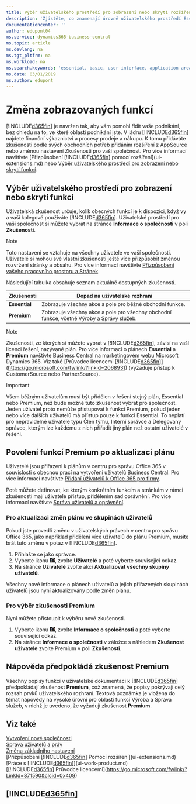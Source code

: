 ```yaml
---
title: Výběr uživatelského prostředí pro zobrazení nebo skrytí rozšířených funkcí | Microsoft Docs
description: 'Zjistěte, co znamenají úrovně uživatelského prostředí Essential a Premium pro uživatelské rozhraní, oblasti aplikací a vaši společnost.'
documentationcenter: ''
author: edupont04
ms.service: dynamics365-business-central
ms.topic: article
ms.devlang: na
ms.tgt_pltfrm: na
ms.workload: na
ms.search.keywords: 'essential, basic, user interface, application area, experience'
ms.date: 03/01/2019
ms.author: edupont
---
```

# <a name="changing-which-features-are-displayed"></a>Změna zobrazovaných funkcí
[!INCLUDE[d365fin](includes/d365fin_md.md)] je navržen tak, aby vám pomohl řídit vaše podnikání, bez ohledu na to, ve které oblasti podnikání jste. V jádru [!INCLUDE[d365fin](includes/d365fin_md.md)] najdete finanční výkaznictví a procesy prodeje a nákupu. K tomu přidáváte zkušenosti podle svých obchodních potřeb přidáním rozšíření z AppSource nebo změnou nastavení Zkušenosti pro vaši společnost. Pro více informací navštivte [Přizpůsobení [!INCLUDE[d365fin](includes/d365fin_md.md)] pomocí rozšíření](ui-extensions.md) nebo [Výběr uživatelského prostředí pro zobrazení nebo skrytí funkcí](ui-experiences.md#choosing-a-user-experience-to-show-or-hide-features).

## <a name="choosing-a-user-experience-to-show-or-hide-features"></a>Výběr uživatelského prostředí pro zobrazení nebo skrytí funkcí
Uživatelská zkušenost určuje, kolik obecných funkcí je k dispozici, když vy a vaši kolegové používáte [!INCLUDE[d365fin](includes/d365fin_md.md)]. Uživatelské prostředí pro vaši společnost si můžete vybrat na stránce **Informace o společnosti** v poli **Zkušenosti**.

> [!NOTE]  
> Toto nastavení se vztahuje na všechny uživatele ve vaší společnosti. Uživatelé si mohou své vlastní zkušenosti ještě více přizpůsobit změnou rozvržení stránky a obsahu. Pro více informací navštivte [Přizpůsobení vašeho pracovního prostoru a Stránek](ui-personalization-user.md).  

Následující tabulka obsahuje seznam aktuálně dostupných zkušeností.

| Zkušenosti | Dopad na uživatelské rozhraní |
| --- | --- |
| **Essential** |Zobrazuje všechny akce a pole pro běžné obchodní funkce.|
| **Premium** |Zobrazuje všechny akce a pole pro všechny obchodní funkce, včetně Výroby a Správy služeb.|

> [!NOTE]  
> Zkušenosti, ze kterých si můžete vybrat v [!INCLUDE[d365fin](includes/d365fin_md.md)], závisí na vaší licenci řešení, nazývané plán. Pro více informací o plánech **Essential** a **Premium** navštivte Business Central[](https://go.microsoft.com/fwlink/?linkid=870242) na marketingovém webu Microsoft Dynamics 365. Viz také [Průvodce licencemi [!INCLUDE[d365fin](includes/d365fin_md.md)]](https://go.microsoft.com/fwlink/?linkid=2068931) (vyžaduje přístup k CustomerSource nebo PartnerSource).

> [!IMPORTANT]  
> Všem běžným uživatelům musí být přidělen v řešení stejný plán, Essential nebo Premium, než bude možné tuto zkušenost vybrat pro společnost. Jeden uživatel proto nemůže přistupovat k funkci Premium, pokud jeden nebo více dalších uživatelů má přístup pouze k funkci Essential. To neplatí pro nepravidelné uživatele typu Člen týmu, Interní správce a Delegovaný správce, kterým lze každému z nich přiřadit jiný plán než ostatní uživatelé v řešení.

## <a name="enabling-premium-features-after-upgrading-a-plan"></a>Povolení funkcí Premium po aktualizaci plánu
Uživatelé jsou přiřazeni k plánům v centru pro správu Office 365 v souvislosti s obecnou prací na vytvoření uživatelů Business Central. Pro více informací navštivte [Přidání uživatelů k Office 365 pro firmy](https://support.office.com/en-us/article/Add-users-to-Office-365-for-business-435ccec3-09dd-4587-9ebd-2f3cad6bc2bc).

Poté můžete definovat, ke kterým konkrétním funkcím a stránkám v rámci zkušeností mají uživatelé přístup, přidělením sad oprávnění. Pro více informací navštivte [Správa uživatelů a oprávnění](ui-how-users-permissions.md).

### <a name="to-update-plan-changes-in-users-groups"></a>Pro aktualizaci změn plánu ve skupinách uživatelů
Pokud jste provedli změnu v uživatelských právech v centru pro správu Office 365, jako například přidělení více uživatelů do plánu Premium, musíte brát tuto změnu v potaz v [!INCLUDE[d365fin](includes/d365fin_md.md)].

1. Přihlašte se jako správce.
2. Vyberte ikonu ![Žárovka, která otevře funkci Řekněte mi](media/ui-search/search_small.png "Řekněte mi, co chcete dělat"), zvolte **Uživatelé** a poté vyberte související odkaz.
3. Na stránce **Uživatelé** zvolte akci **Aktualizovat všechny skupiny uživatelů**.

Všechny nové informace o plánech uživatelů a jejich přiřazených skupinách uživatelů jsou nyní aktualizovány podle změn plánu.

### <a name="to-select-the-premium-experience"></a>Pro výběr zkušenosti Premium
Nyní můžete přistoupit k výběru nové zkušenosti.
1. Vyberte ikonu ![Žárovka, která otevře funkci Řekněte mi](media/ui-search/search_small.png "Řekněte mi, co chcete dělat"), zvolte **Informace o společnosti** a poté vyberte související odkaz.
2. Na stránce **Informace o společnosti** v záložce s náhledem **Zkušenost uživatele** zvolte Premium v poli **Zkušenosti**.

## <a name="help-assumes-premium-experience"></a>Nápověda předpokládá zkušenost Premium
Všechny popisy funkcí v uživatelské dokumentaci k [!INCLUDE[d365fin](includes/d365fin_md.md)] předpokládají zkušenost **Premium**, což znamená, že popisy pokrývají celý rozsah prvků uživatelského rozhraní. Textová poznámka je vložena do témat nápovědy na vysoké úrovni pro oblasti funkcí Výroba a Správa služeb, v nichž je uvedeno, že vyžadují zkušenost **Premium**.

## <a name="see-also"></a>Viz také
[Vytvoření nové společnosti](about-new-company.md)  
[Správa uživatelů a práv](ui-how-users-permissions.md)    
[Změna základního nastavení](ui-change-basic-settings.md)  
[Přizpůsobení [!INCLUDE[d365fin](includes/d365fin_md.md)] Pomocí rozšíření](ui-extensions.md)  
[Práce s [!INCLUDE[d365fin](includes/d365fin_md.md)]](ui-work-product.md)  
[[!INCLUDE[d365fin](includes/d365fin_md.md)] Průvodce licencemi](https://go.microsoft.com/fwlink/?LinkId=871590&clcid=0x409)

## [!INCLUDE[d365fin](includes/free_trial_md.md)]  
